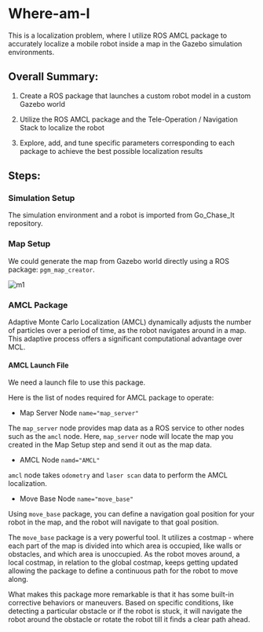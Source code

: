 # Where-am-I

This is a localization problem, where I utilize ROS AMCL package to accurately localize a mobile robot inside a map in the Gazebo simulation environments.

## Overall Summary:

1. Create a ROS package that launches a custom robot model in a custom Gazebo world

2. Utilize the ROS AMCL package and the Tele-Operation / Navigation Stack to localize the robot

3. Explore, add, and tune specific parameters corresponding to each package to achieve the best possible localization results

## Steps:

### Simulation Setup

The simulation environment and a robot is imported from Go_Chase_It repository. 


### Map Setup

We could generate the map from Gazebo world directly using a ROS package: `pgm_map_creator`.

![m1](https://user-images.githubusercontent.com/7389485/57892561-37004180-77f4-11e9-90fe-16666d707070.JPG)

### AMCL Package

Adaptive Monte Carlo Localization (AMCL) dynamically adjusts the number of particles over a period of time, as the robot navigates around in a map. 
This adaptive process offers a significant computational advantage over MCL.

#### AMCL Launch File

We need a launch file to use this package. 

Here is the list of nodes required for AMCL package to operate:
- Map Server Node `name="map_server"`

The `map_server` node provides map data as a ROS service to other nodes such as the `amcl` node. 
Here, `map_server` node will locate the map you created in the Map Setup step and send it out as the map data.
- AMCL Node `namd="AMCL"`

 `amcl` node takes `odometry` and `laser scan` data to perform the AMCL localization.
- Move Base Node `name="move_base"`

Using `move_base` package, you can define a navigation goal position for your robot in the map, and the robot will navigate to that goal position. 

The `move_base` package is a very powerful tool. 
It utilizes a costmap - where each part of the map is divided into which area is occupied, like walls or obstacles, and which area is unoccupied. 
As the robot moves around, a local costmap, in relation to the global costmap, keeps getting updated allowing the package to define a continuous path for the robot to move along.

What makes this package more remarkable is that it has some built-in corrective behaviors or maneuvers. 
Based on specific conditions, like detecting a particular obstacle or if the robot is stuck, it will navigate the robot around the obstacle or rotate the robot till it finds a clear path ahead.
